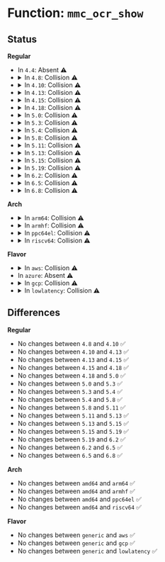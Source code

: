 # Function: <code>mmc_ocr_show</code>

## Status
<b>Regular</b>
<ul>
<li>
In <code>4.4</code>: Absent ⚠️
</li>
<li>
<details>
<summary>In <code>4.8</code>: Collision ⚠️</summary>

```c
ssize_t mmc_ocr_show(struct device *dev, struct device_attribute *attr, char *buf);
```

**Collision:** Static-Static Collision

**Inline:** No

**Transformation:** False

**Instances:**

```
In drivers/mmc/core/mmc.c (ffffffff81725390)
Location: drivers/mmc/core/mmc.c:752
Inline: False
```
```
In drivers/mmc/core/sd.c (ffffffff81729650)
Location: drivers/mmc/core/sd.c:678
Inline: False
```
**Symbols:**

```
ffffffff81725390-ffffffff817253b5: mmc_ocr_show (STB_LOCAL)
ffffffff81729650-ffffffff81729675: mmc_ocr_show (STB_LOCAL)
```
</details>
</li>
<li>
<details>
<summary>In <code>4.10</code>: Collision ⚠️</summary>

```c
ssize_t mmc_ocr_show(struct device *dev, struct device_attribute *attr, char *buf);
```

**Collision:** Static-Static Collision

**Inline:** No

**Transformation:** False

**Instances:**

```
In drivers/mmc/core/mmc.c (ffffffff817582f0)
Location: drivers/mmc/core/mmc.c:773
Inline: False
```
```
In drivers/mmc/core/sd.c (ffffffff8175c6b0)
Location: drivers/mmc/core/sd.c:686
Inline: False
```
**Symbols:**

```
ffffffff817582f0-ffffffff81758315: mmc_ocr_show (STB_LOCAL)
ffffffff8175c6b0-ffffffff8175c6d5: mmc_ocr_show (STB_LOCAL)
```
</details>
</li>
<li>
<details>
<summary>In <code>4.13</code>: Collision ⚠️</summary>

```c
ssize_t mmc_ocr_show(struct device *dev, struct device_attribute *attr, char *buf);
```

**Collision:** Static-Static Collision

**Inline:** No

**Transformation:** False

**Instances:**

```
In drivers/mmc/core/mmc.c (ffffffff817765a0)
Location: drivers/mmc/core/mmc.c:793
Inline: False
```
```
In drivers/mmc/core/sd.c (ffffffff8177af10)
Location: drivers/mmc/core/sd.c:678
Inline: False
```
**Symbols:**

```
ffffffff817765a0-ffffffff817765c8: mmc_ocr_show (STB_LOCAL)
ffffffff8177af10-ffffffff8177af38: mmc_ocr_show (STB_LOCAL)
```
</details>
</li>
<li>
<details>
<summary>In <code>4.15</code>: Collision ⚠️</summary>

```c
ssize_t mmc_ocr_show(struct device *dev, struct device_attribute *attr, char *buf);
```

**Collision:** Static-Static Collision

**Inline:** No

**Transformation:** False

**Instances:**

```
In drivers/mmc/core/mmc.c (ffffffff817ec8e0)
Location: drivers/mmc/core/mmc.c:794
Inline: False
```
```
In drivers/mmc/core/sd.c (ffffffff817f1350)
Location: drivers/mmc/core/sd.c:678
Inline: False
```
**Symbols:**

```
ffffffff817ec8e0-ffffffff817ec908: mmc_ocr_show (STB_LOCAL)
ffffffff817f1350-ffffffff817f1378: mmc_ocr_show (STB_LOCAL)
```
</details>
</li>
<li>
<details>
<summary>In <code>4.18</code>: Collision ⚠️</summary>

```c
ssize_t mmc_ocr_show(struct device *dev, struct device_attribute *attr, char *buf);
```

**Collision:** Static-Static Collision

**Inline:** No

**Transformation:** False

**Instances:**

```
In drivers/mmc/core/mmc.c (ffffffff81835a60)
Location: drivers/mmc/core/mmc.c:794
Inline: False
```
```
In drivers/mmc/core/sd.c (ffffffff8183a6f0)
Location: drivers/mmc/core/sd.c:670
Inline: False
```
**Symbols:**

```
ffffffff81835a60-ffffffff81835a88: mmc_ocr_show (STB_LOCAL)
ffffffff8183a6f0-ffffffff8183a718: mmc_ocr_show (STB_LOCAL)
```
</details>
</li>
<li>
<details>
<summary>In <code>5.0</code>: Collision ⚠️</summary>

```c
ssize_t mmc_ocr_show(struct device *dev, struct device_attribute *attr, char *buf);
```

**Collision:** Static-Static Collision

**Inline:** No

**Transformation:** False

**Instances:**

```
In drivers/mmc/core/mmc.c (ffffffff81861a70)
Location: drivers/mmc/core/mmc.c:794
Inline: False
```
```
In drivers/mmc/core/sd.c (ffffffff81866660)
Location: drivers/mmc/core/sd.c:670
Inline: False
```
**Symbols:**

```
ffffffff81861a70-ffffffff81861a98: mmc_ocr_show (STB_LOCAL)
ffffffff81866660-ffffffff81866688: mmc_ocr_show (STB_LOCAL)
```
</details>
</li>
<li>
<details>
<summary>In <code>5.3</code>: Collision ⚠️</summary>

```c
ssize_t mmc_ocr_show(struct device *dev, struct device_attribute *attr, char *buf);
```

**Collision:** Static-Static Collision

**Inline:** No

**Transformation:** False

**Instances:**

```
In drivers/mmc/core/mmc.c (ffffffff818a5850)
Location: drivers/mmc/core/mmc.c:791
Inline: False
```
```
In drivers/mmc/core/sd.c (ffffffff818aa4a0)
Location: drivers/mmc/core/sd.c:690
Inline: False
```
**Symbols:**

```
ffffffff818a5850-ffffffff818a5879: mmc_ocr_show (STB_LOCAL)
ffffffff818aa4a0-ffffffff818aa4c9: mmc_ocr_show (STB_LOCAL)
```
</details>
</li>
<li>
<details>
<summary>In <code>5.4</code>: Collision ⚠️</summary>

```c
ssize_t mmc_ocr_show(struct device *dev, struct device_attribute *attr, char *buf);
```

**Collision:** Static-Static Collision

**Inline:** No

**Transformation:** False

**Instances:**

```
In drivers/mmc/core/mmc.c (ffffffff818d7c90)
Location: drivers/mmc/core/mmc.c:791
Inline: False
```
```
In drivers/mmc/core/sd.c (ffffffff818dc8f0)
Location: drivers/mmc/core/sd.c:690
Inline: False
```
**Symbols:**

```
ffffffff818d7c90-ffffffff818d7cb9: mmc_ocr_show (STB_LOCAL)
ffffffff818dc8f0-ffffffff818dc919: mmc_ocr_show (STB_LOCAL)
```
</details>
</li>
<li>
<details>
<summary>In <code>5.8</code>: Collision ⚠️</summary>

```c
ssize_t mmc_ocr_show(struct device *dev, struct device_attribute *attr, char *buf);
```

**Collision:** Static-Static Collision

**Inline:** No

**Transformation:** False

**Instances:**

```
In drivers/mmc/core/mmc.c (ffffffff819aaa60)
Location: drivers/mmc/core/mmc.c:795
Inline: False
```
```
In drivers/mmc/core/sd.c (ffffffff819af840)
Location: drivers/mmc/core/sd.c:690
Inline: False
```
```
In drivers/mmc/core/sdio.c (ffffffff819b2130)
Location: drivers/mmc/core/sdio.c:32
Inline: False
```
**Symbols:**

```
ffffffff819aaa60-ffffffff819aaa89: mmc_ocr_show (STB_LOCAL)
ffffffff819af840-ffffffff819af869: mmc_ocr_show (STB_LOCAL)
ffffffff819b2130-ffffffff819b2159: mmc_ocr_show (STB_LOCAL)
```
</details>
</li>
<li>
<details>
<summary>In <code>5.11</code>: Collision ⚠️</summary>

```c
ssize_t mmc_ocr_show(struct device *dev, struct device_attribute *attr, char *buf);
```

**Collision:** Static-Static Collision

**Inline:** No

**Transformation:** False

**Instances:**

```
In drivers/mmc/core/mmc.c (ffffffff819ad600)
Location: drivers/mmc/core/mmc.c:802
Inline: False
```
```
In drivers/mmc/core/sd.c (ffffffff819b1c40)
Location: drivers/mmc/core/sd.c:690
Inline: False
```
```
In drivers/mmc/core/sdio.c (ffffffff819b4500)
Location: drivers/mmc/core/sdio.c:33
Inline: False
```
**Symbols:**

```
ffffffff819ad600-ffffffff819ad629: mmc_ocr_show (STB_LOCAL)
ffffffff819b1c40-ffffffff819b1c69: mmc_ocr_show (STB_LOCAL)
ffffffff819b4500-ffffffff819b4529: mmc_ocr_show (STB_LOCAL)
```
</details>
</li>
<li>
<details>
<summary>In <code>5.13</code>: Collision ⚠️</summary>

```c
ssize_t mmc_ocr_show(struct device *dev, struct device_attribute *attr, char *buf);
```

**Collision:** Static-Static Collision

**Inline:** No

**Transformation:** False

**Instances:**

```
In drivers/mmc/core/mmc.c (ffffffff81991bb0)
Location: drivers/mmc/core/mmc.c:802
Inline: False
```
```
In drivers/mmc/core/sd.c (ffffffff81996470)
Location: drivers/mmc/core/sd.c:696
Inline: False
```
```
In drivers/mmc/core/sdio.c (ffffffff81998b90)
Location: drivers/mmc/core/sdio.c:33
Inline: False
```
**Symbols:**

```
ffffffff81991bb0-ffffffff81991bd9: mmc_ocr_show (STB_LOCAL)
ffffffff81996470-ffffffff81996499: mmc_ocr_show (STB_LOCAL)
ffffffff81998b90-ffffffff81998bb9: mmc_ocr_show (STB_LOCAL)
```
</details>
</li>
<li>
<details>
<summary>In <code>5.15</code>: Collision ⚠️</summary>

```c
ssize_t mmc_ocr_show(struct device *dev, struct device_attribute *attr, char *buf);
```

**Collision:** Static-Static Collision

**Inline:** No

**Transformation:** False

**Instances:**

```
In drivers/mmc/core/mmc.c (ffffffff81a3d3d0)
Location: drivers/mmc/core/mmc.c:805
Inline: False
```
```
In drivers/mmc/core/sd.c (ffffffff81a42340)
Location: drivers/mmc/core/sd.c:706
Inline: False
```
```
In drivers/mmc/core/sdio.c (ffffffff81a452b0)
Location: drivers/mmc/core/sdio.c:33
Inline: False
```
**Symbols:**

```
ffffffff81a3d3d0-ffffffff81a3d3f9: mmc_ocr_show (STB_LOCAL)
ffffffff81a42340-ffffffff81a42369: mmc_ocr_show (STB_LOCAL)
ffffffff81a452b0-ffffffff81a452d9: mmc_ocr_show (STB_LOCAL)
```
</details>
</li>
<li>
<details>
<summary>In <code>5.19</code>: Collision ⚠️</summary>

```c
ssize_t mmc_ocr_show(struct device *dev, struct device_attribute *attr, char *buf);
```

**Collision:** Static-Static Collision

**Inline:** No

**Transformation:** False

**Instances:**

```
In drivers/mmc/core/mmc.c (ffffffff81baa580)
Location: drivers/mmc/core/mmc.c:813
Inline: False
```
```
In drivers/mmc/core/sd.c (ffffffff81bafae0)
Location: drivers/mmc/core/sd.c:715
Inline: False
```
```
In drivers/mmc/core/sdio.c (ffffffff81bb2fc0)
Location: drivers/mmc/core/sdio.c:34
Inline: False
```
**Symbols:**

```
ffffffff81baa580-ffffffff81baa5af: mmc_ocr_show (STB_LOCAL)
ffffffff81bafae0-ffffffff81bafb0f: mmc_ocr_show (STB_LOCAL)
ffffffff81bb2fc0-ffffffff81bb2fef: mmc_ocr_show (STB_LOCAL)
```
</details>
</li>
<li>
<details>
<summary>In <code>6.2</code>: Collision ⚠️</summary>

```c
ssize_t mmc_ocr_show(struct device *dev, struct device_attribute *attr, char *buf);
```

**Collision:** Static-Static Collision

**Inline:** No

**Transformation:** False

**Instances:**

```
In drivers/mmc/core/mmc.c (ffffffff81d4d610)
Location: drivers/mmc/core/mmc.c:813
Inline: False
```
```
In drivers/mmc/core/sd.c (ffffffff81d53670)
Location: drivers/mmc/core/sd.c:715
Inline: False
```
```
In drivers/mmc/core/sdio.c (ffffffff81d57470)
Location: drivers/mmc/core/sdio.c:34
Inline: False
```
**Symbols:**

```
ffffffff81d4d610-ffffffff81d4d63f: mmc_ocr_show (STB_LOCAL)
ffffffff81d53670-ffffffff81d5369f: mmc_ocr_show (STB_LOCAL)
ffffffff81d57470-ffffffff81d5749f: mmc_ocr_show (STB_LOCAL)
```
</details>
</li>
<li>
<details>
<summary>In <code>6.5</code>: Collision ⚠️</summary>

```c
ssize_t mmc_ocr_show(struct device *dev, struct device_attribute *attr, char *buf);
```

**Collision:** Static-Static Collision

**Inline:** No

**Transformation:** False

**Instances:**

```
In drivers/mmc/core/mmc.c (ffffffff81db7f70)
Location: drivers/mmc/core/mmc.c:813
Inline: False
```
```
In drivers/mmc/core/sd.c (ffffffff81dbe030)
Location: drivers/mmc/core/sd.c:715
Inline: False
```
```
In drivers/mmc/core/sdio.c (ffffffff81dc1df0)
Location: drivers/mmc/core/sdio.c:34
Inline: False
```
**Symbols:**

```
ffffffff81db7f70-ffffffff81db7f9f: mmc_ocr_show (STB_LOCAL)
ffffffff81dbe030-ffffffff81dbe05f: mmc_ocr_show (STB_LOCAL)
ffffffff81dc1df0-ffffffff81dc1e1f: mmc_ocr_show (STB_LOCAL)
```
</details>
</li>
<li>
<details>
<summary>In <code>6.8</code>: Collision ⚠️</summary>

```c
ssize_t mmc_ocr_show(struct device *dev, struct device_attribute *attr, char *buf);
```

**Collision:** Static-Static Collision

**Inline:** No

**Transformation:** False

**Instances:**

```
In drivers/mmc/core/mmc.c (ffffffff81e70390)
Location: drivers/mmc/core/mmc.c:820
Inline: False
```
```
In drivers/mmc/core/sd.c (ffffffff81e76700)
Location: drivers/mmc/core/sd.c:715
Inline: False
```
```
In drivers/mmc/core/sdio.c (ffffffff81e7a6b0)
Location: drivers/mmc/core/sdio.c:34
Inline: False
```
**Symbols:**

```
ffffffff81e70390-ffffffff81e703bf: mmc_ocr_show (STB_LOCAL)
ffffffff81e76700-ffffffff81e7672f: mmc_ocr_show (STB_LOCAL)
ffffffff81e7a6b0-ffffffff81e7a6df: mmc_ocr_show (STB_LOCAL)
```
</details>
</li>
</ul>
<b>Arch</b>
<ul>
<li>
<details>
<summary>In <code>arm64</code>: Collision ⚠️</summary>

```c
ssize_t mmc_ocr_show(struct device *dev, struct device_attribute *attr, char *buf);
```

**Collision:** Static-Static Collision

**Inline:** No

**Transformation:** False

**Instances:**

```
In drivers/mmc/core/mmc.c (ffff800010b320c8)
Location: drivers/mmc/core/mmc.c:791
Inline: False
```
```
In drivers/mmc/core/sd.c (ffff800010b36a30)
Location: drivers/mmc/core/sd.c:690
Inline: False
```
**Symbols:**

```
ffff800010b320c8-ffff800010b32108: mmc_ocr_show (STB_LOCAL)
ffff800010b36a30-ffff800010b36a70: mmc_ocr_show (STB_LOCAL)
```
</details>
</li>
<li>
<details>
<summary>In <code>armhf</code>: Collision ⚠️</summary>

```c
ssize_t mmc_ocr_show(struct device *dev, struct device_attribute *attr, char *buf);
```

**Collision:** Static-Static Collision

**Inline:** No

**Transformation:** False

**Instances:**

```
In drivers/mmc/core/mmc.c (c0c0ccb4)
Location: drivers/mmc/core/mmc.c:791
Inline: False
```
```
In drivers/mmc/core/sd.c (c0c11464)
Location: drivers/mmc/core/sd.c:690
Inline: False
```
**Symbols:**

```
c0c0ccb4-c0c0cce8: mmc_ocr_show (STB_LOCAL)
c0c11464-c0c11498: mmc_ocr_show (STB_LOCAL)
```
</details>
</li>
<li>
<details>
<summary>In <code>ppc64el</code>: Collision ⚠️</summary>

```c
ssize_t mmc_ocr_show(struct device *dev, struct device_attribute *attr, char *buf);
```

**Collision:** Static-Static Collision

**Inline:** No

**Transformation:** False

**Instances:**

```
In drivers/mmc/core/mmc.c (c000000000c2c150)
Location: drivers/mmc/core/mmc.c:791
Inline: False
```
```
In drivers/mmc/core/sd.c (c000000000c31df0)
Location: drivers/mmc/core/sd.c:690
Inline: False
```
**Symbols:**

```
c000000000c2c150-c000000000c2c19c: mmc_ocr_show (STB_LOCAL)
c000000000c31df0-c000000000c31e3c: mmc_ocr_show (STB_LOCAL)
```
</details>
</li>
<li>
<details>
<summary>In <code>riscv64</code>: Collision ⚠️</summary>

```c
ssize_t mmc_ocr_show(struct device *dev, struct device_attribute *attr, char *buf);
```

**Collision:** Static-Static Collision

**Inline:** No

**Transformation:** False

**Instances:**

```
In drivers/mmc/core/mmc.c (ffffffe00070aa2e)
Location: drivers/mmc/core/mmc.c:791
Inline: False
```
```
In drivers/mmc/core/sd.c (ffffffe00070eac2)
Location: drivers/mmc/core/sd.c:690
Inline: False
```
**Symbols:**

```
ffffffe00070aa2e-ffffffe00070aa6c: mmc_ocr_show (STB_LOCAL)
ffffffe00070eac2-ffffffe00070eb00: mmc_ocr_show (STB_LOCAL)
```
</details>
</li>
</ul>
<b>Flavor</b>
<ul>
<li>
<details>
<summary>In <code>aws</code>: Collision ⚠️</summary>

```c
ssize_t mmc_ocr_show(struct device *dev, struct device_attribute *attr, char *buf);
```

**Collision:** Static-Static Collision

**Inline:** No

**Transformation:** False

**Instances:**

```
In drivers/mmc/core/mmc.c (ffffffff8187b650)
Location: drivers/mmc/core/mmc.c:791
Inline: False
```
```
In drivers/mmc/core/sd.c (ffffffff818802b0)
Location: drivers/mmc/core/sd.c:690
Inline: False
```
**Symbols:**

```
ffffffff8187b650-ffffffff8187b679: mmc_ocr_show (STB_LOCAL)
ffffffff818802b0-ffffffff818802d9: mmc_ocr_show (STB_LOCAL)
```
</details>
</li>
<li>
In <code>azure</code>: Absent ⚠️
</li>
<li>
<details>
<summary>In <code>gcp</code>: Collision ⚠️</summary>

```c
ssize_t mmc_ocr_show(struct device *dev, struct device_attribute *attr, char *buf);
```

**Collision:** Static-Static Collision

**Inline:** No

**Transformation:** False

**Instances:**

```
In drivers/mmc/core/mmc.c (ffffffff818ccaf0)
Location: drivers/mmc/core/mmc.c:791
Inline: False
```
```
In drivers/mmc/core/sd.c (ffffffff818d1750)
Location: drivers/mmc/core/sd.c:690
Inline: False
```
**Symbols:**

```
ffffffff818ccaf0-ffffffff818ccb19: mmc_ocr_show (STB_LOCAL)
ffffffff818d1750-ffffffff818d1779: mmc_ocr_show (STB_LOCAL)
```
</details>
</li>
<li>
<details>
<summary>In <code>lowlatency</code>: Collision ⚠️</summary>

```c
ssize_t mmc_ocr_show(struct device *dev, struct device_attribute *attr, char *buf);
```

**Collision:** Static-Static Collision

**Inline:** No

**Transformation:** False

**Instances:**

```
In drivers/mmc/core/mmc.c (ffffffff818e9610)
Location: drivers/mmc/core/mmc.c:791
Inline: False
```
```
In drivers/mmc/core/sd.c (ffffffff818ee270)
Location: drivers/mmc/core/sd.c:690
Inline: False
```
**Symbols:**

```
ffffffff818e9610-ffffffff818e9639: mmc_ocr_show (STB_LOCAL)
ffffffff818ee270-ffffffff818ee299: mmc_ocr_show (STB_LOCAL)
```
</details>
</li>
</ul>

## Differences
<b>Regular</b>
<ul>
<li>
No changes between <code>4.8</code> and <code>4.10</code> ✅
</li>
<li>
No changes between <code>4.10</code> and <code>4.13</code> ✅
</li>
<li>
No changes between <code>4.13</code> and <code>4.15</code> ✅
</li>
<li>
No changes between <code>4.15</code> and <code>4.18</code> ✅
</li>
<li>
No changes between <code>4.18</code> and <code>5.0</code> ✅
</li>
<li>
No changes between <code>5.0</code> and <code>5.3</code> ✅
</li>
<li>
No changes between <code>5.3</code> and <code>5.4</code> ✅
</li>
<li>
No changes between <code>5.4</code> and <code>5.8</code> ✅
</li>
<li>
No changes between <code>5.8</code> and <code>5.11</code> ✅
</li>
<li>
No changes between <code>5.11</code> and <code>5.13</code> ✅
</li>
<li>
No changes between <code>5.13</code> and <code>5.15</code> ✅
</li>
<li>
No changes between <code>5.15</code> and <code>5.19</code> ✅
</li>
<li>
No changes between <code>5.19</code> and <code>6.2</code> ✅
</li>
<li>
No changes between <code>6.2</code> and <code>6.5</code> ✅
</li>
<li>
No changes between <code>6.5</code> and <code>6.8</code> ✅
</li>
</ul>
<b>Arch</b>
<ul>
<li>
No changes between <code>amd64</code> and <code>arm64</code> ✅
</li>
<li>
No changes between <code>amd64</code> and <code>armhf</code> ✅
</li>
<li>
No changes between <code>amd64</code> and <code>ppc64el</code> ✅
</li>
<li>
No changes between <code>amd64</code> and <code>riscv64</code> ✅
</li>
</ul>
<b>Flavor</b>
<ul>
<li>
No changes between <code>generic</code> and <code>aws</code> ✅
</li>
<li>
No changes between <code>generic</code> and <code>gcp</code> ✅
</li>
<li>
No changes between <code>generic</code> and <code>lowlatency</code> ✅
</li>
</ul>
